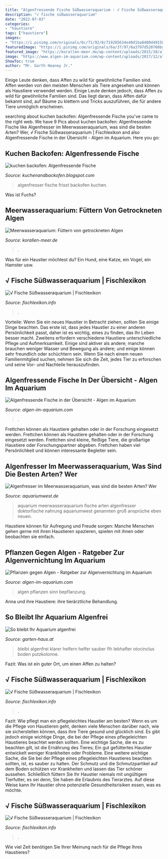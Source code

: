 ```yaml
---
title: "Algenfressende Fische Süßwasseraquarium : √ Fische Süßwasseraquarium"
description: "√ fische süßwasseraquarium"
date: "2022-07-03"
categories:
- "haustiere"
tags: ["haustiere"]
images:
- "https://i.pinimg.com/originals/6c/71/92/6c719285634e40d1ba8480d49158f0a6.jpg"
featuredImage: "https://i.pinimg.com/originals/6a/37/97/6a3797d520760ba5deb434e4694f494e.jpg"
featured_image: "https://korallen-meer.de/wp-content/uploads/2015/10/algen.jpg"
image: "https://www.algen-im-aquarium.com/wp-content/uploads/2017/12/algae-316302_640-300x198.jpg"
ShowToc: true
author: "Mr. Garth Heaney Jr."
---
```



Einige Leute denken, dass Affen zu wild für gewöhnliche Familien sind.
Affen werden von den meisten Menschen als Tiere angesehen und können als Haustiere verwendet werden. Einige Leute denken jedoch, dass Affen zu wild für gewöhnliche Familien sind. Das liegt daran, dass Affen dafür bekannt sind, auf Bäume zu klettern und Tricks auszuführen, die für andere Tiere unmöglich erscheinen.

	

		
searching about kuchen backofen: Algenfressende Fische you've came to the right web. We have 9 Pics about kuchen backofen: Algenfressende Fische like Algenfresser im Meerwasseraquarium, was sind die besten Arten? Wer, √ Fische Süßwasseraquarium | Fischlexikon and also Algenfressende Fische in der Übersicht - Algen im Aquarium. Here you go:
		
    
## Kuchen Backofen: Algenfressende Fische

<img loading=lazy src="http://www.aquarienfreunde-augsburg.de/images/La-Plata.jpg" onerror="this.onerror=null;this.src='https://tse1.mm.bing.net/th?id=OIP.rf_B300RpQa2CaAjUAnv3AHaDV&amp;pid=15.1';" alt="kuchen backofen: Algenfressende Fische">

_Source: kuchenandbackofen.blogspot.com_

>algenfresser fische frisst backofen kuchen. 

	

Was ist Fuchs?

    
## Meerwasseraquarium: Füttern Von Getrockneten Algen

<img loading=lazy src="https://korallen-meer.de/wp-content/uploads/2015/10/algen.jpg" onerror="this.onerror=null;this.src='https://tse3.mm.bing.net/th?id=OIP.jvWrHDmGLs31QDgPHkKKWgHaD3&amp;pid=15.1';" alt="Meerwasseraquarium: Füttern von getrockneten Algen">

_Source: korallen-meer.de_

>. 

	

Was für ein Haustier möchtest du? Ein Hund, eine Katze, ein Vogel, ein Hamster usw.

    
## √ Fische Süßwasseraquarium | Fischlexikon

<img loading=lazy src="https://i.pinimg.com/originals/6c/71/92/6c719285634e40d1ba8480d49158f0a6.jpg" onerror="this.onerror=null;this.src='https://tse4.mm.bing.net/th?id=OIP.kHrUosxMI4JncQsacvqdswHaFF&amp;pid=15.1';" alt="√ Fische Süßwasseraquarium | Fischlexikon">

_Source: fischlexikon.info_

>. 

	

Vorteile:
Wenn Sie ein neues Haustier in Betracht ziehen, sollten Sie einige Dinge beachten. Das erste ist, dass jedes Haustier zu einer anderen Persönlichkeit passt, daher ist es wichtig, eines zu finden, das Ihr Leben besser macht. Zweitens erfordern verschiedene Haustiere unterschiedliche Pflege und Aufmerksamkeit. Einige sind aktiver als andere; manche brauchen weniger Wasser und Bewegung als andere; und einige können sehr freundlich oder schüchtern sein. Wenn Sie nach einem neuen Familienmitglied suchen, nehmen Sie sich die Zeit, jedes Tier zu erforschen und seine Vor- und Nachteile herauszufinden.

    
## Algenfressende Fische In Der Übersicht - Algen Im Aquarium

<img loading=lazy src="http://www.algen-im-aquarium.com/wp-content/uploads/2017/12/Crossocheilus_oblongus_-_Jungtier-1024x584.jpg" onerror="this.onerror=null;this.src='https://tse1.mm.bing.net/th?id=OIP.f8rmkO_0mZvzut7b_3Ge7QHaEO&amp;pid=15.1';" alt="Algenfressende Fische in der Übersicht - Algen im Aquarium">

_Source: algen-im-aquarium.com_

>. 

	

Frettchen können als Haustiere gehalten oder in der Forschung eingesetzt werden.
Frettchen können als Haustiere gehalten oder in der Forschung eingesetzt werden. Frettchen sind kleine, fleißige Tiere, die großartige Haustiere oder Forschungspartner abgeben. Frettchen haben viel Persönlichkeit und können interessante Begleiter sein.

    
## Algenfresser Im Meerwasseraquarium, Was Sind Die Besten Arten? Wer

<img loading=lazy src="https://www.aquariumwest.de/wp-content/uploads/2017/01/20150804_Markus-Mahl_0240_pix-4u.de_.jpg" onerror="this.onerror=null;this.src='https://tse2.mm.bing.net/th?id=OIP.4xZDL9dDMlWvS6qRHIYbCQHaE7&amp;pid=15.1';" alt="Algenfresser im Meerwasseraquarium, was sind die besten Arten? Wer">

_Source: aquariumwest.de_

>aquarium meerwasseraquarium fische arten algenfresser doktorfische nahrung aquariumwest genannten groß ansprüche eben neuen. 

	

Haustiere können für Aufregung und Freude sorgen: Manche Menschen gehen gerne mit ihren Haustieren spazieren, spielen mit ihnen oder beobachten sie einfach.

    
## Pflanzen Gegen Algen - Ratgeber Zur Algenvernichtung Im Aquarium

<img loading=lazy src="https://www.algen-im-aquarium.com/wp-content/uploads/2017/12/algae-316302_640-300x198.jpg" onerror="this.onerror=null;this.src='https://tse3.mm.bing.net/th?id=OIP.umt9drAjrO2gmH04xKI-9gAAAA&amp;pid=15.1';" alt="Pflanzen gegen Algen - Ratgeber zur Algenvernichtung im Aquarium">

_Source: algen-im-aquarium.com_

>algen pflanzen sinn bepflanzung. 

	

Anna und ihre Haustiere: ihre tierärztliche Behandlung.

    
## So Bleibt Ihr Aquarium Algenfrei

<img loading=lazy src="https://www.garten-haus.at/content/garten-freizeit/garten-haus/de/ziergarten_leben/2014/07/so_bleibt_ihr_aquariumalgenfrei/_jcr_content/rtePar/richtext2.fitIn.garten_rteimage_mobile.jpg/1495542422655/14049091167325.jpg" onerror="this.onerror=null;this.src='https://tse4.mm.bing.net/th?id=OIP.tigp574L3h7aIuSMLzNUmgHaE8&amp;pid=15.1';" alt="So bleibt Ihr Aquarium algenfrei">

_Source: garten-haus.at_

>bleibt algenfrei klarer helfern helfer sauber flh lebhafter otocinclus boden putzkolonne. 

	

Fazit: Was ist ein guter Ort, um einen Affen zu halten?

    
## √ Fische Süßwasseraquarium | Fischlexikon

<img loading=lazy src="https://i.pinimg.com/600x315/ce/ff/22/ceff22d3ca390097d368d053312b4afd.jpg" onerror="this.onerror=null;this.src='https://tse3.mm.bing.net/th?id=OIP.cnC69l2SnOoZpA22830w1wHaD4&amp;pid=15.1';" alt="√ Fische Süßwasseraquarium | Fischlexikon">

_Source: fischlexikon.info_

>. 

	

Fazit: Wie pflegt man ein pflegeleichtes Haustier am besten?
Wenn es um die Pflege von Haustieren geht, denken viele Menschen darüber nach, wie sie sicherstellen können, dass ihre Tiere gesund und glücklich sind. Es gibt jedoch einige wichtige Dinge, die bei der Pflege eines pflegeleichten Haustieres beachtet werden sollten. Eine wichtige Sache, die es zu beachten gilt, ist die Ernährung des Tieres; Ein gut gefüttertes Haustier entwickelt weniger Krankheiten oder Probleme. Eine weitere wichtige Sache, die Sie bei der Pflege eines pflegeleichten Haustieres beachten sollten, ist, es sauber zu halten. Der Schmutz und die Schmutzpartikel auf dem Boden schützen vor Krankheiten und lassen das Tier schöner aussehen. Schließlich füttern Sie Ihr Haustier niemals mit ungültigem Tierfutter, es sei denn, Sie haben die Erlaubnis des Tierarztes. Auf diese Weise kann Ihr Haustier ohne potenzielle Gesundheitsrisiken essen, was es möchte.

    
## √ Fische Süßwasseraquarium | Fischlexikon

<img loading=lazy src="https://i.pinimg.com/originals/6a/37/97/6a3797d520760ba5deb434e4694f494e.jpg" onerror="this.onerror=null;this.src='https://tse3.mm.bing.net/th?id=OIP.GS-YuoR9rczU_8dZn9rYAQHaE6&amp;pid=15.1';" alt="√ Fische Süßwasseraquarium | Fischlexikon">

_Source: fischlexikon.info_

>. 

	

Wie viel Zeit benötigen Sie Ihrer Meinung nach für die Pflege Ihres Haustieres?

